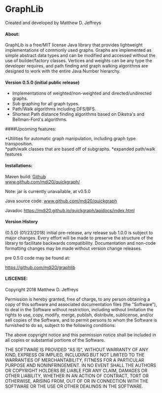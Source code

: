 # GraphLib

Created and developed by Matthew D. Jeffreys


#### About:
GraphLib is a free/MIT license Java library that provides lightweight implementations of commonly used graphs. Graphs are implemented as simple abstract data types and can be modified and accessed without the use of builder/factory classes. 
Vertices and weights can be any type the developer requires, and path finding and graph walking algorithms are designed to work with the entire Java Number hierarchy.

#### Version 0.5.0 (initial public release)

* Implementations of weighted/non-weighted and directed/undirected graphs.
* Sub graphing for all graph types.
* Path/Walk algorithms including DFS/BFS.
* Shortest Path distance finding algorithms based on Dikstra's and Bellman-Ford's algorithms.

####Upcoming features:

*Utilities for automatic graph manipulation, including graph type transposition.  
*path/walk classes that are based off of subgraphs. 
*expanded path/walk features 


#### Installations:

Maven build:
[Github]( https://github.com/mdj20/quickgraph )  
www.github.com/mdj20/quickgraph/

Note: jar is currently unavailable, at v0.5.0 

Java source code:
www.github.com/mdj20/quickgraph

Javadoc
https://mdj20.github.io/quickgraph/apidocs/index.html


#### Version History 

(0.5.0) (01/23/2018)
initial pre-release, any release sub 1.0.0 is subject to major changes. Every effort will be made to preserve the structure of the library to facilitate backwards compatibility. Documentation and non-code formatting changes may be made without version change releases.

pre 0.5.0 code may be found at:

[https://github.com/mdj20/graphlib ]( https://github.com/mdj20/graphlib )



#### LISCENSE:

Copyright 2018 Matthew D. Jeffreys

Permission is hereby granted, free of charge, to any person obtaining a copy of this software and associated documentation files (the "Software"), to deal in the Software without restriction, including without limitation the rights to use, copy, modify, merge, publish, distribute, sublicense, and/or sell copies of the Software, and to permit persons to whom the Software is furnished to do so, subject to the following conditions:

The above copyright notice and this permission notice shall be included in all copies or substantial portions of the Software.

THE SOFTWARE IS PROVIDED "AS IS", WITHOUT WARRANTY OF ANY KIND, EXPRESS OR IMPLIED, INCLUDING BUT NOT LIMITED TO THE WARRANTIES OF MERCHANTABILITY, FITNESS FOR A PARTICULAR PURPOSE AND NONINFRINGEMENT. IN NO EVENT SHALL THE AUTHORS OR COPYRIGHT HOLDERS BE LIABLE FOR ANY CLAIM, DAMAGES OR OTHER LIABILITY, WHETHER IN AN ACTION OF CONTRACT, TORT OR OTHERWISE, ARISING FROM, OUT OF OR IN CONNECTION WITH THE SOFTWARE OR THE USE OR OTHER DEALINGS IN THE SOFTWARE.


